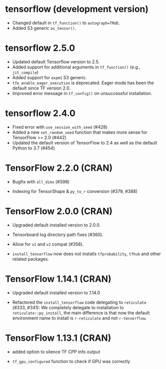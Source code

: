# tensorflow (development version)

- Changed default in `tf_function()` to `autograph=TRUE`.
- Added S3 generic `as_tensor()`.

# tensorflow 2.5.0

- Updated default Tensorflow version to 2.5.
- Added support for additional arguments in `tf_function()` (e.g., `jit_compile`)
- Added support for `expm1` S3 generic.
- `tfe_enable_eager_execution` is deprecated. Eager mode has been the default since TF version 2.0.
- Improved error message in `tf_config()` on unsuccessful installation.

# tensorflow 2.4.0

- Fixed error with `use_session_with_seed` (#428)
- Added a new `set_random_seed` function that makes more sense for TensorFlow >= 2.0 (#442)
- Updated the default version of TensorFlow to 2.4 as well as the default Python to 3.7 (#454)

# TensorFlow 2.2.0 (CRAN)

- Bugfix with `all_dims` (#398)

- Indexing for TensorShape & `py_to_r` conversion (#379, #388)

# TensorFlow 2.0.0 (CRAN)

- Upgraded default installed version to 2.0.0.

- Tensorboard log directory path fixes (#360).

- Allow for `v1` and `v2` compat (#358).

- `install_tensorflow` now does not installs `tfprobability`, `tfhub` and other
 related packages.

# TensorFlow 1.14.1 (CRAN)

- Upgraded default installed version to 1.14.0

- Refactored the `install_tensorflow` code delegating to `reticulate` (#333, #341): We completely delegate to installation to `reticulate::py_install`, the main difference is that now the default environment name to install is `r-reticulate` and not `r-tensorflow`.

# TensorFlow 1.13.1 (CRAN)

- added option to silence TF CPP info output

- `tf_gpu_configured` function to check if GPU was correctly


